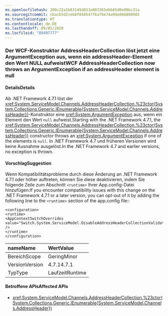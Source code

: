 ```yaml
---
ms.openlocfilehash: 200c22a1b83149d833a083365ebb65d0e80bc31a
ms.sourcegitcommit: cbacb5d2cebbf044547f6af6e74a9de866800985
ms.translationtype: HT
ms.contentlocale: de-DE
ms.lasthandoff: 09/05/2020
ms.locfileid: "89497777"
---
```

### <a name="wcf-addressheadercollection-now-throws-an-argumentexception-if-an-addressheader-element-is-null"></a><span data-ttu-id="89be5-101">Der WCF-Konstruktor AddressHeaderCollection löst jetzt eine ArgumentException aus, wenn ein addressHeader-Element den Wert NULL aufweist</span><span class="sxs-lookup"><span data-stu-id="89be5-101">WCF AddressHeaderCollection now throws an ArgumentException if an addressHeader element is null</span></span>

#### <a name="details"></a><span data-ttu-id="89be5-102">Details</span><span class="sxs-lookup"><span data-stu-id="89be5-102">Details</span></span>

<span data-ttu-id="89be5-103">Ab .NET Framework 4.7.1 löst der <xref:System.ServiceModel.Channels.AddressHeaderCollection.%23ctor(System.Collections.Generic.IEnumerable{System.ServiceModel.Channels.AddressHeader})>-Konstruktor eine <xref:System.ArgumentException> aus, wenn ein Element den Wert <code>null</code> aufweist.</span><span class="sxs-lookup"><span data-stu-id="89be5-103">Starting with the .NET Framework 4.7.1, the <xref:System.ServiceModel.Channels.AddressHeaderCollection.%23ctor(System.Collections.Generic.IEnumerable{System.ServiceModel.Channels.AddressHeader})> constructor throws an <xref:System.ArgumentException> if one of the elements is <code>null</code>.</span></span> <span data-ttu-id="89be5-104">In .NET Framework 4.7 und früheren Versionen wird keine Ausnahme ausgelöst.</span><span class="sxs-lookup"><span data-stu-id="89be5-104">In the .NET Framework 4.7 and earlier versions, no exception is thrown.</span></span>

#### <a name="suggestion"></a><span data-ttu-id="89be5-105">Vorschlag</span><span class="sxs-lookup"><span data-stu-id="89be5-105">Suggestion</span></span>

<span data-ttu-id="89be5-106">Wenn Kompatibilitätsprobleme durch diese Änderung an .NET Framework 4.7.1 oder höher auftreten, können Sie diese deaktivieren, indem Sie folgende Zeile zum Abschnitt <code>&lt;runtime&gt;</code> Ihrer App.config-Datei hinzufügen:</span><span class="sxs-lookup"><span data-stu-id="89be5-106">If you encounter compatibility issues with this change on the .NET Framework 4.7.1 or a later version, you can opt-out of it by adding the following line to the <code>&lt;runtime&gt;</code> section of the app.config file::</span></span><pre><code class="lang-xml">&lt;configuration&gt;&#13;&#10;&lt;runtime&gt;&#13;&#10;&lt;AppContextSwitchOverrides value=&quot;Switch.System.ServiceModel.DisableAddressHeaderCollectionValidation=true&quot; /&gt;&#13;&#10;&lt;/runtime&gt;&#13;&#10;&lt;/configuration&gt;&#13;&#10;</code></pre>

| <span data-ttu-id="89be5-107">name</span><span class="sxs-lookup"><span data-stu-id="89be5-107">Name</span></span>    | <span data-ttu-id="89be5-108">Wert</span><span class="sxs-lookup"><span data-stu-id="89be5-108">Value</span></span>       |
|:--------|:------------|
| <span data-ttu-id="89be5-109">Bereich</span><span class="sxs-lookup"><span data-stu-id="89be5-109">Scope</span></span>   |<span data-ttu-id="89be5-110">Gering</span><span class="sxs-lookup"><span data-stu-id="89be5-110">Minor</span></span>|
|<span data-ttu-id="89be5-111">Version</span><span class="sxs-lookup"><span data-stu-id="89be5-111">Version</span></span>|<span data-ttu-id="89be5-112">4.7.1</span><span class="sxs-lookup"><span data-stu-id="89be5-112">4.7.1</span></span>|
|<span data-ttu-id="89be5-113">Typ</span><span class="sxs-lookup"><span data-stu-id="89be5-113">Type</span></span>|<span data-ttu-id="89be5-114">Laufzeit</span><span class="sxs-lookup"><span data-stu-id="89be5-114">Runtime</span></span>|

#### <a name="affected-apis"></a><span data-ttu-id="89be5-115">Betroffene APIs</span><span class="sxs-lookup"><span data-stu-id="89be5-115">Affected APIs</span></span>

- <xref:System.ServiceModel.Channels.AddressHeaderCollection.%23ctor(System.Collections.Generic.IEnumerable{System.ServiceModel.Channels.AddressHeader})>

<!--

#### Affected APIs

- `M:System.ServiceModel.Channels.AddressHeaderCollection.#ctor(System.Collections.Generic.IEnumerable{System.ServiceModel.Channels.AddressHeader})`

-->
